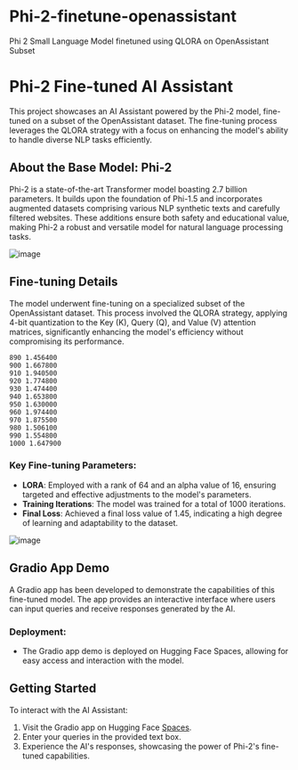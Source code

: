 # Phi-2-finetune-openassistant
Phi 2 Small Language Model finetuned using QLORA on OpenAssistant Subset


# Phi-2 Fine-tuned AI Assistant

This project showcases an AI Assistant powered by the Phi-2 model, fine-tuned on a subset of the OpenAssistant dataset. The fine-tuning process leverages the QLORA strategy with a focus on enhancing the model's ability to handle diverse NLP tasks efficiently.

## About the Base Model: Phi-2

Phi-2 is a state-of-the-art Transformer model boasting 2.7 billion parameters. It builds upon the foundation of Phi-1.5 and incorporates augmented datasets comprising various NLP synthetic texts and carefully filtered websites. These additions ensure both safety and educational value, making Phi-2 a robust and versatile model for natural language processing tasks.

![image](https://github.com/Delve-ERAV1/Phi-2-finetune-openassistant/assets/11761529/b4333917-1431-434d-9f1d-3133e2c873ee)

## Fine-tuning Details

The model underwent fine-tuning on a specialized subset of the OpenAssistant dataset. This process involved the QLORA strategy, applying 4-bit quantization to the Key (K), Query (Q), and Value (V) attention matrices, significantly enhancing the model's efficiency without compromising its performance. 

```
890	1.456400
900	1.667800
910	1.940500
920	1.774800
930	1.474400
940	1.653800
950	1.630000
960	1.974400
970	1.875500
980	1.506100
990	1.554800
1000 1.647900
```

### Key Fine-tuning Parameters:

- **LORA**: Employed with a rank of 64 and an alpha value of 16, ensuring targeted and effective adjustments to the model's parameters.
- **Training Iterations**: The model was trained for a total of 1000 iterations.
- **Final Loss**: Achieved a final loss value of 1.45, indicating a high degree of learning and adaptability to the dataset.

![image](https://github.com/Delve-ERAV1/Phi-2-finetune-openassistant/assets/11761529/74f716f0-496b-47ba-9642-0c725fae2592)

## Gradio App Demo

A Gradio app has been developed to demonstrate the capabilities of this fine-tuned model. The app provides an interactive interface where users can input queries and receive responses generated by the AI. 

### Deployment:

- The Gradio app demo is deployed on Hugging Face Spaces, allowing for easy access and interaction with the model.

## Getting Started

To interact with the AI Assistant:

1. Visit the Gradio app on Hugging Face [Spaces](https://huggingface.co/spaces/Sijuade/AIChatAssistantPhi2).
2. Enter your queries in the provided text box.
3. Experience the AI's responses, showcasing the power of Phi-2's fine-tuned capabilities.


